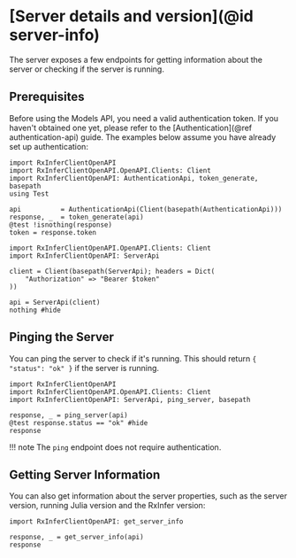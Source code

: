 # [Server details and version](@id server-info)

The server exposes a few endpoints for getting information about the server or checking if the server is running.

## Prerequisites

Before using the Models API, you need a valid authentication token. If you haven't obtained one yet, please refer to the [Authentication](@ref authentication-api) guide. The examples below assume you have already set up authentication:

```@setup server-info
import RxInferClientOpenAPI
import RxInferClientOpenAPI.OpenAPI.Clients: Client
import RxInferClientOpenAPI: AuthenticationApi, token_generate, basepath
using Test

api          = AuthenticationApi(Client(basepath(AuthenticationApi)))
response, _  = token_generate(api)
@test !isnothing(response)
token = response.token
```

```@example server-info
import RxInferClientOpenAPI.OpenAPI.Clients: Client
import RxInferClientOpenAPI: ServerApi

client = Client(basepath(ServerApi); headers = Dict(
    "Authorization" => "Bearer $token"
))

api = ServerApi(client)
nothing #hide
```

## Pinging the Server

You can ping the server to check if it's running. This should return `{ "status": "ok" }` if the server is running.

```@example server-info
import RxInferClientOpenAPI
import RxInferClientOpenAPI.OpenAPI.Clients: Client
import RxInferClientOpenAPI: ServerApi, ping_server, basepath

response, _ = ping_server(api)
@test response.status == "ok" #hide
response
```

!!! note
    The `ping` endpoint does not require authentication.

## Getting Server Information

You can also get information about the server properties, such as the server version, running Julia version and the RxInfer version:

```@example server-info
import RxInferClientOpenAPI: get_server_info

response, _ = get_server_info(api)
response
```